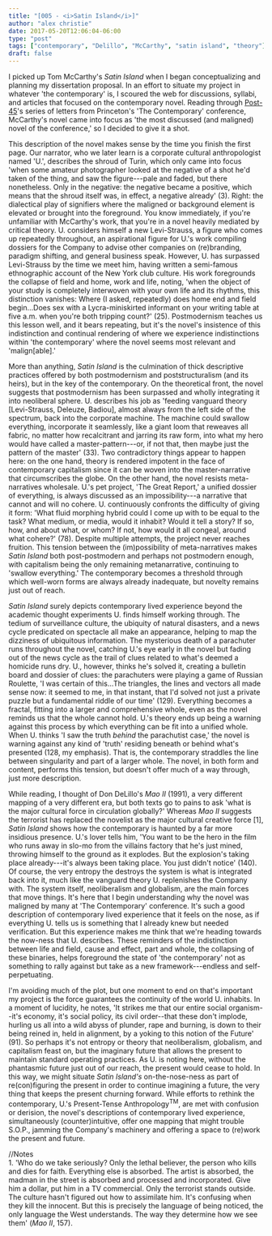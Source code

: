 ```yaml
---
title: "[005 - <i>Satin Island</i>]"
author: "alex christie"
date: 2017-05-20T12:06:04-06:00
type: "post"
tags: ["contemporary", "Delillo", "McCarthy", "satin island", "theory"]
draft: false
---
```

I picked up Tom McCarthy's *Satin Island* when I began conceptualizing and planning my dissertation proposal. In an effort to situate my project in whatever 'the contemporary' is, I scoured the web for discussions, syllabi, and articles that focused on the contemporary novel. Reading through [Post-45](http://post45.research.yale.edu/)'s series of letters from Princeton's 'The Contemporary' conference, McCarthy's novel came into focus as 'the most discussed (and maligned) novel of the conference,' so I decided to give it a shot.

<!--more-->

This description of the novel makes sense by the time you finish the first page. Our narrator, who we later learn is a corporate cultural anthropologist named 'U.', describes the shroud of Turin, which only came into focus 'when some amateur photographer looked at the negative of a shot he'd taken of the thing, and saw the figure---pale and faded, but there nonetheless. Only in the negative: the negative became a positive, which means that the shroud itself was, in effect, a negative already' (3). Right: the dialectical play of signifiers where the maligned or background element is elevated or brought into the foreground. You know immediately, if you're unfamiliar with McCarthy's work, that you're in a novel heavily mediated by critical theory. U. considers himself a new Levi-Strauss, a figure who comes up repeatedly throughout, an aspirational figure for U.'s work compiling dossiers for the Company to advise other companies on (re)branding, paradigm shifting, and general business speak. However, U. has surpassed Levi-Strauss by the time we meet him, having written a semi-famous ethnographic account of the New York club culture. His work foregrounds the collapse of field and home, work and life, noting, 'when the object of your study is completely interwoven with your own life and its rhythms, this distinction vanishes: Where (I asked, repeatedly) does home end and field begin...Does sex with a Lycra-miniskirted informant on your writing table at five a.m. when you're both tripping count?' (25). Postmodernism teaches us this lesson well, and it bears repeating, but it's the novel's insistence of this indistinction and continual rendering of where we experience indistinctions within 'the contemporary' where the novel seems most relevant and 'malign[able].'

More than anything, *Satin Island* is the culmination of thick descriptive practices offered by both postmodernism and poststructuralism (and its heirs), but in the key of the contemporary. On the theoretical front, the novel suggests that postmodernism has been surpassed and wholly integrating it into neoliberal sphere. U. describes his job as 'feeding vanguard theory [Levi-Strauss, Deleuze, Badiou], almost always from the left side of the spectrum, back into the corporate machine. The machine could swallow everything, incorporate it seamlessly, like a giant loom that reweaves all fabric, no matter how recalcitrant and jarring its raw form, into what my hero would have called a master-pattern---or, if not that, then maybe just the pattern of the master' (33). Two contradictory things appear to happen here: on the one hand, theory is rendered impotent in the face of contemporary capitalism since it can be woven into the master-narrative that circumscribes the globe. On the other hand, the novel resists meta-narratives wholesale. U.'s pet project, 'The Great Report,' a unified dossier of everything, is always discussed as an impossibility---a narrative that cannot and will no cohere. U. continuously confronts the difficulty of giving it form: 'What fluid morphing hybrid could I come up with to be equal to the task? What medium, or media, would it inhabit? Would it tell a story? If so, how, and about what, or whom? If not, how would it all congeal, around what cohere?' (78). Despite multiple attempts, the project never reaches fruition. This tension between the (im)possibility of meta-narratives makes *Satin Island* both post-postmodern and perhaps not postmodern enough, with capitalism being the only remaining metanarrative, continuing to 'swallow everything.' The contemporary becomes a threshold through which well-worn forms are always already inadequate, but novelty remains just out of reach.

*Satin Island* surely depicts contemporary lived experience beyond the academic thought experiments U. finds himself working through. The tedium of surveillance culture, the ubiquity of natural disasters, and a news cycle predicated on spectacle all make an appearance, helping to map the dizziness of ubiquitous information. The mysterious death of a parachuter runs throughout the novel, catching U.'s eye early in the novel but fading out of the news cycle as the trail of clues related to what's deemed a homicide runs dry. U., however, thinks he's solved it, creating a bulletin board and dossier of clues: the parachuters were playing a game of Russian Roulette, 'I was certain of this...The triangles, the lines and vectors all made sense now: it seemed to me, in that instant, that I'd solved not just a private puzzle but a fundamental riddle of our time' (129). Everything becomes a fractal, fitting into a larger and comprehensive whole, even as the novel reminds us that the whole cannot hold. U.'s theory ends up being a warning against this process by which everything can be fit into a unified whole. When U. thinks 'I saw the truth *behind* the parachutist case,' the novel is warning against any kind of 'truth' residing beneath or behind what's presented (128, my emphasis). That is, the contemporary straddles the line between singularity and part of a larger whole. The novel, in both form and content, performs this tension, but doesn't offer much of a way through, just more description.

While reading, I thought of Don DeLillo's *Mao II* (1991), a very different mapping of a very different era, but both texts go to pains to ask 'what is the major cultural force in circulation globally?' Whereas *Mao II* suggests the terrorist has replaced the novelist as the major cultural creative force [1], *Satin Island* shows how the contemporary is haunted by a far more insidious presence. U.'s lover tells him, 'You want to be the hero in the film who runs away in slo-mo from the villains factory that he's just mined, throwing himself to the ground as it explodes. But the explosion's taking place already---it's always been taking place. You just didn't notice' (140). Of course, the very entropy the destroys the system is what is integrated back into it, much like the vanguard theory U. replenishes the Company with. The system itself, neoliberalism and globalism, are the main forces that move things. It's here that I begin understanding why the novel was maligned by many at 'The Contemporary' conference. It's such a good description of contemporary lived experience that it feels on the nose, as if everything U. tells us is something that I already knew but needed verification. But this experience makes me think that we're heading towards the now-ness that U. describes. These reminders of the indistinction between life and field, cause and effect, part and whole, the collapsing of these binaries, helps foreground the state of 'the contemporary' not as something to rally against but take as a new framework---endless and self-perpetuating.

I'm avoiding much of the plot, but one moment to end on that's important my project is the force guarantees the continuity of the world U. inhabits. In a moment of lucidity, he notes, 'It strikes me that our entire social organism--it's economy, it's social policy, its civil order--that these don't implode, hurling us all into a wild abyss of plunder, rape and burning, is down to their being reined in, held in alignment, by a yoking to this notion of the Future' (91). So perhaps it's not entropy or theory that neoliberalism, globalism, and capitalism feast on, but the imaginary future that allows the present to maintain standard operating practices. As U. is noting here, without the phantasmic future just out of our reach, the present would cease to hold. In this way, we might situate *Satin Island's* on-the-nose-ness as part of re(con)figuring the present in order to continue imagining a future, the very thing that keeps the present churning forward. While efforts to rethink the contemporary, U.'s Present-Tense Anthropology<sup>TM</sup>, are met with confusion or derision, the novel's descriptions of contemporary lived experience, simultaneously (counter)intuitive, offer one mapping that might trouble S.O.P., jamming the Company's machinery and offering a space to (re)work the present and future.

//Notes
<br>1. 'Who do we take seriously? Only the lethal believer, the person who kills and dies for faith. Everything else is absorbed. The artist is absorbed, the madman in the street is absorbed and processed and incorporated. Give him a dollar, put him in a TV commercial. Only the terrorist stands outside. The culture hasn't figured out how to assimilate him. It's confusing when they kill the innocent. But this is precisely the language of being noticed, the only language the West understands. The way they determine how we see them' (*Mao II*, 157).
